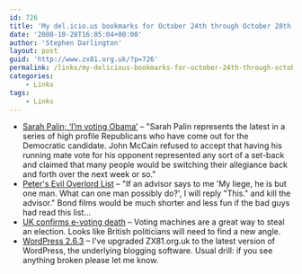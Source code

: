 ```yaml
---
id: 726
title: 'My del.icio.us bookmarks for October 24th through October 28th'
date: '2008-10-28T16:05:04+00:00'
author: 'Stephen Darlington'
layout: post
guid: 'http://www.zx81.org.uk/?p=726'
permalink: /links/my-delicious-bookmarks-for-october-24th-through-october-28th.html
categories:
    - Links
tags:
    - Links
---
```


- [Sarah Palin; ‘I’m voting Obama’](http://newsbiscuit.com/article/sarah-palin-im-voting-obama-394) – "Sarah Palin represents the latest in a series of high profile Republicans who have come out for the Democratic candidate. John McCain refused to accept that having his running mate vote for his opponent represented any sort of a set-back and claimed that many people would be switching their allegiance back and forth over the next week or so."
- [Peter's Evil Overlord List](http://www.eviloverlord.com/lists/overlord.html) – "If an advisor says to me 'My liege, he is but one man. What can one man possibly do?', I will reply "This." and kill the advisor." Bond films would be much shorter and less fun if the bad guys had read this list…
- [UK confirms e-voting death](http://www.theregister.co.uk/2008/10/27/evote_counted_out/) – Voting machines are a great way to steal an election. Looks like British politicians will need to find a new angle.
- [WordPress 2.6.3](http://wordpress.org/development/2008/10/wordpress-263/) – I've upgraded ZX81.org.uk to the latest version of WordPress, the underlying blogging software. Usual drill: if you see anything broken please let me know.